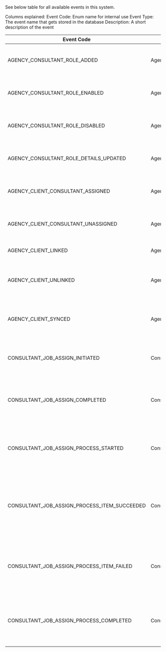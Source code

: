 See below table for all available events in this system.

Columns explained:
Event Code: Enum name for internal use
Event Type: The event name that gets stored in the database
Description: A short description of the event

<!--DATA_START-->
| Event Code | Event Type | Description |
| --- | --- | --- |
| AGENCY_CONSULTANT_ROLE_ADDED | AgencyConsultantRoleAdded | The Agency Consultant Role has been created |
| AGENCY_CONSULTANT_ROLE_ENABLED | AgencyConsultantRoleEnabled | The Agency Consultant Role has been enabled |
| AGENCY_CONSULTANT_ROLE_DISABLED | AgencyConsultantRoleDisabled | The Agency Consultant Role has been disabled |
| AGENCY_CONSULTANT_ROLE_DETAILS_UPDATED | AgencyConsultantRoleDetailsUpdated | The Agency Consultant Role has been updated |
| AGENCY_CLIENT_CONSULTANT_ASSIGNED | AgencyClientConsultantAssigned | The Agency Client Consultant has been assigned |
| AGENCY_CLIENT_CONSULTANT_UNASSIGNED | AgencyClientConsultantUnassigned | The Agency Client Consultant has been unassigned |
| AGENCY_CLIENT_LINKED | AgencyClientLinked | The Agency Client was linked |
| AGENCY_CLIENT_UNLINKED | AgencyClientUnLinked | The Agency Client was unlinked, does not indicate a deletion |
| AGENCY_CLIENT_SYNCED | AgencyClientSynced | Sync event to move data from legacy application to microservice |
| CONSULTANT_JOB_ASSIGN_INITIATED | ConsultantJobAssignInitiated | Initiate a job to assign a consultant to multiple clients for an agency |
| CONSULTANT_JOB_ASSIGN_COMPLETED | ConsultantJobAssignCompleted | Job assigning a consultant to multiple clients for an agency has completed |
| CONSULTANT_JOB_ASSIGN_PROCESS_STARTED | ConsultantJobAssignProcessStarted | Background process assigning a consultant to multiple clients for an agency is started |
| CONSULTANT_JOB_ASSIGN_PROCESS_ITEM_SUCCEEDED | ConsultantJobAssignProcessItemSucceeded | Background process assigning a consultant to multiple clients for an agency is succeeded for one client |
| CONSULTANT_JOB_ASSIGN_PROCESS_ITEM_FAILED | ConsultantJobAssignProcessItemFailed | Background process assigning a consultant to multiple clients for an agency is failed for one client |
| CONSULTANT_JOB_ASSIGN_PROCESS_COMPLETED | ConsultantJobAssignProcessCompleted | Background process assigning a consultant to multiple clients for an agency is completed |
<!--DATA_END-->